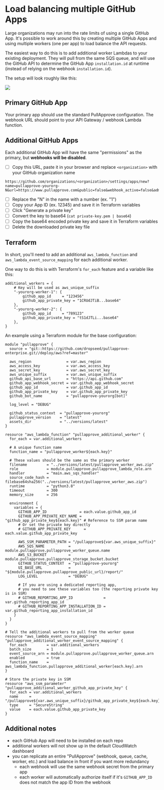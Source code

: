 # Load balancing multiple GitHub Apps

Large organizations may run into the rate limits of using a single GitHub App.
It's possible to work around this by creating multiple GitHub Apps and using multiple workers (one per app) to load balance the API requests.

The easiest way to do this is to add additional worker Lambdas to your existing deployment.
They will pull from the same SQS queue,
and will use the GitHub API to determine the GitHub App `installation.id` at runtime (instead of relying on the webhook `installation.id`).

The setup will look roughly like this:

![](https://user-images.githubusercontent.com/649496/217365756-f8de00ac-41d6-4c89-b913-08fde4d10d29.png)

## Primary GitHub App

Your primary app should use the standard PullApprove configuration.
The webhook URL should point to your API Gateway / webhook Lambda function.

## Additional GitHub Apps

Each additional GitHub App will have the same "permissions" as the primary,
but **webhooks will be disabled**.

- [ ] Copy this URL, paste it in your browser and replace `<organization>` with your GitHub organization name

```
https://github.com/organizations/<organization>/settings/apps/new?name=pullapprove-yourorg-N&url=https://www.pullapprove.com&public=false&webhook_active=false&administration=read&statuses=write&checks=read&pull_requests=write&contents=read&members=read
```

- [ ] Replace the "N" in the name with a number (ex. "1")
- [ ] Copy your App ID (ex. 12345) and save it in Terraform variables
- [ ] Click "Generate a private key"
- [ ] Convert the key to base64 (`cat private-key.pem | base64`)
- [ ] Copy the base64 encoded private key and save it in Terraform variables
- [ ] Delete the downloaded private key file

## Terraform

In short, you'll need to add an additional `aws_lambda_function` and `aws_lambda_event_source_mapping` for each additional worker.

One way to do this is with Terraform's `for_each` feature and a variable like this:

```hcl
additional_workers = {
    # Key will be used as aws_unique_suffix
    "-yourorg-worker-1": {
        github_app_id     = "123456"
        github_app_private_key = "1CRUdJTiB...base64"
    },
    "-yourorg-worker-2": {
        github_app_id     = "789123"
        github_app_private_key = "tS1dJTLi...base64"
    },
}
```

An example using a Terraform module for the base configuration:

```hcl
module "pullapprove" {
  source = "git::https://github.com/dropseed/pullapprove-enterprise.git//deploy/aws?ref=master"

  aws_region                = var.aws_region
  aws_access_key            = var.aws_access_key
  aws_secret_key            = var.aws_secret_key
  aws_unique_suffix         = var.aws_unique_suffix
  github_api_base_url       = "https://api.github.com"
  github_app_webhook_secret = var.github_app_webhook_secret
  github_app_id             = var.github_app_id
  github_app_private_key    = var.github_app_private_key
  github_bot_name           = "pullapprove-yourorg[bot]"

  log_level = "DEBUG"

  github_status_context  = "pullapprove-yourorg"
  pullapprove_version    = "latest"
  assets_dir             = "../versions/latest"
}

resource "aws_lambda_function" "pullapprove_additional_worker" {
  for_each = var.additional_workers

  # A unique function name
  function_name = "pullapprove_worker${each.key}"

  # These values should be the same as the primary worker
  filename         = "../versions/latest/pullapprove_worker_aws.zip"
  role             = module.pullapprove.pullapprove_lambda_role.arn
  handler          = "main.aws_sqs_handler"
  source_code_hash = filebase64sha256("../versions/latest/pullapprove_worker_aws.zip")
  runtime          = "python3.8"
  timeout          = 300
  memory_size      = 256

  environment {
    variables = {
      GITHUB_APP_ID               = each.value.github_app_id
      GITHUB_APP_PRIVATE_KEY_NAME = "github_app_private_key${each.key}" # Reference to SSM param name
      # Or set the private key directly
      # GITHUB_APP_PRIVATE_KEY      = each.value.github_app_private_key

      AWS_SSM_PARAMETER_PATH = "/pullapprove${var.aws_unique_suffix}"
      AWS_SQS_NAME           = module.pullapprove.pullapprove_worker_queue.name
      AWS_S3_BUCKET          = module.pullapprove.pullapprove_storage_bucket.bucket
      GITHUB_STATUS_CONTEXT  = "pullapprove-yourorg"
      UI_BASE_URL            = "${module.pullapprove.pullapprove_public_url}/report/"
      LOG_LEVEL              = "DEBUG"

      # If you are using a dedicated reporting app,
      # you need to see these variables too (the reporting private key is in SSM)
      # GITHUB_REPORTING_APP_ID              = var.github_reporting_app_id
      # GITHUB_REPORTING_APP_INSTALLATION_ID = var.github_reporting_app_installation_id
    }
  }
}

# Tell the additional workers to pull from the worker queue
resource "aws_lambda_event_source_mapping" "pullapprove_additional_worker_event_source_mapping" {
  for_each         = var.additional_workers
  batch_size       = 1
  event_source_arn = module.pullapprove.pullapprove_worker_queue.arn
  enabled          = true
  function_name    = aws_lambda_function.pullapprove_additional_worker[each.key].arn
}

# Store the private key in SSM
resource "aws_ssm_parameter" "pullapprove_additional_worker_github_app_private_key" {
  for_each = var.additional_workers
  name     = "/pullapprove${var.aws_unique_suffix}/github_app_private_key${each.key}"
  type     = "SecureString"
  value    = each.value.github_app_private_key
}
```

## Additional notes

- each GitHub App will need to be installed on each repo
- additional workers will not show up in the default CloudWatch dashboard
- you can replicate an entire "PullApprove" (webhook, queue, cache, worker, etc.) and load balance in front if you want more redundancy
  - each webhook will use the same webhook secret from the primary app
  - each worker will automatically authorize itself if it's `GITHUB_APP_ID` does not match the app ID from the webhook
